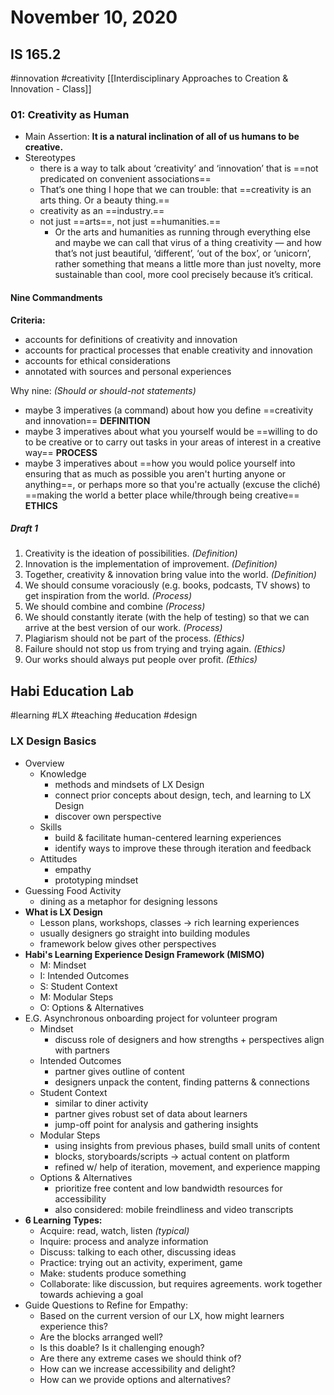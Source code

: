 ---
---

# November 10, 2020
## IS 165.2
#innovation #creativity 
[[Interdisciplinary Approaches to Creation & Innovation - Class]]
### 01: Creativity as Human
- Main Assertion: **It is a natural inclination of all of us humans to be creative.**
- Stereotypes
	- there is a way to talk about ‘creativity’ and ‘innovation’ that is ==not predicated on convenient associations==
	- That’s one thing I hope that we can trouble: that ==creativity is an arts thing. Or a beauty thing.==
	- creativity as an ==industry.==
	- not just ==arts==, not just ==humanities.==
		- Or the arts and humanities as running through everything else and maybe we can call that virus of a thing creativity — and how that’s not just beautiful, ‘different’, ‘out of the box’, or ‘unicorn’, rather something that means a little more than just novelty, more sustainable than cool, more cool precisely because it’s critical.	
#### Nine Commandments
**Criteria:**
- accounts for definitions of creativity and innovation
- accounts for practical processes that enable creativity and innovation
- accounts for ethical considerations
- annotated with sources and personal experiences

Why nine: *(Should or should-not statements)*
- maybe 3 imperatives (a command) about how you define ==creativity and innovation== **DEFINITION**
- maybe 3 imperatives about what you yourself would be ==willing to do to be creative or to carry out tasks in your areas of interest in a creative way== **PROCESS**
- maybe 3 imperatives about ==how you would police yourself into ensuring that as much as possible you aren't hurting anyone or anything==, or perhaps more so that you're actually (excuse the cliché) ==making the world a better place while/through being creative==  **ETHICS**

##### Draft 1
1. Creativity is the ideation of possibilities. *(Definition)*
2. Innovation is the implementation of improvement. *(Definition)*
3. Together, creativity & innovation bring value into the world. *(Definition)*
4. We should consume voraciously (e.g. books, podcasts, TV shows) to get inspiration from the world. *(Process)*
5. We should combine and combine *(Process)*
6. We should constantly iterate (with the help of testing) so that we can arrive at the best version of our work. *(Process)*
7. Plagiarism should not be part of the process. *(Ethics)*
8. Failure should not stop us from trying and trying again. *(Ethics)*
9. Our works should always put people over profit. *(Ethics)*

## Habi Education Lab
#learning #LX #teaching #education #design
### LX Design Basics
- Overview
	- Knowledge
		- methods and mindsets of LX Design
		- connect prior concepts about design, tech, and learning to LX Design
		- discover own perspective
	- Skills
		- build & facilitate human-centered learning experiences
		- identify ways to improve these through iteration and feedback
	- Attitudes
		- empathy
		- prototyping mindset
- Guessing Food Activity
	- dining as a metaphor for designing lessons
- **What is LX Design**
	- Lesson plans, workshops, classes -> rich learning experiences
	- usually designers go straight into building modules
	- framework below gives other perspectives
- **Habi's Learning Experience Design Framework (MISMO)**
	- M: Mindset
	- I: Intended Outcomes
	- S: Student Context
	- M: Modular Steps
	- O: Options & Alternatives
- E.G. Asynchronous onboarding project for volunteer program
	- Mindset
		- discuss role of designers and how strengths + perspectives align with partners
	- Intended Outcomes
		- partner gives outline of content
		- designers unpack the content, finding patterns & connections
	- Student Context
		- similar to diner activity
		- partner gives robust set of data about learners
		- jump-off point for analysis and gathering insights
	- Modular Steps
		- using insights from previous phases, build small units of content
		- blocks, storyboards/scripts -> actual content on platform
		- refined w/ help of iteration, movement, and experience mapping
	- Options & Alternatives
		- prioritize free content and low bandwidth resources for accessibility
		- also considered: mobile freindliness and video transcripts
- **6 Learning Types:**
	- Acquire: read, watch, listen *(typical)*
	- Inquire: process and analyze information
	- Discuss: talking to each other, discussing ideas
	- Practice: trying out an activity, experiment, game
	- Make: students produce something
	- Collaborate: like discussion, but requires agreements. work together towards achieving a goal
- Guide Questions to Refine for Empathy:
	- Based on the current version of our LX, how might learners experience this?
	- Are the blocks arranged well?
	- Is this doable? Is it challenging enough?
	- Are there any extreme cases we should think of?
	- How can we increase accessibility and delight?
	- How can we provide options and alternatives?



